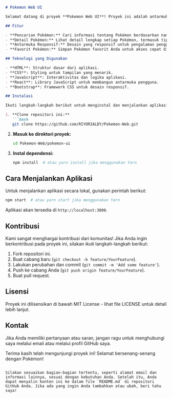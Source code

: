 ```markdown
# Pokemon Web UI

Selamat datang di proyek **Pokemon Web UI**! Proyek ini adalah antarmuka pengguna untuk aplikasi web yang menampilkan informasi tentang berbagai Pokémon. Dengan menggunakan API Pokémon, pengguna dapat mencari dan melihat detail tentang Pokémon favorit mereka.

## Fitur

- **Pencarian Pokémon:** Cari informasi tentang Pokémon berdasarkan nama.
- **Detail Pokémon:** Lihat detail lengkap setiap Pokémon, termasuk tipe, kemampuan, dan statistik.
- **Antarmuka Responsif:** Desain yang responsif untuk pengalaman pengguna yang optimal di perangkat seluler dan desktop.
- **Favorit Pokémon:** Simpan Pokémon favorit Anda untuk akses cepat di masa mendatang.

## Teknologi yang Digunakan

- **HTML**: Struktur dasar dari aplikasi.
- **CSS**: Styling untuk tampilan yang menarik.
- **JavaScript**: Interaktivitas dan logika aplikasi.
- **React**: Library JavaScript untuk membangun antarmuka pengguna.
- **Bootstrap**: Framework CSS untuk desain responsif.

## Instalasi

Ikuti langkah-langkah berikut untuk menginstal dan menjalankan aplikasi ini secara lokal:

1. **Clone repositori ini:**
   ```bash
   git clone https://github.com/RIYORIALDY/Pokemon-Web.git
```

2. **Masuk ke direktori proyek:**

   ```bash
   cd Pokemon-Web/pokemon-ui
   ```

3. **Instal dependensi:**

   ```bash
   npm install  # atau yarn install jika menggunakan Yarn
   ```

## Cara Menjalankan Aplikasi

Untuk menjalankan aplikasi secara lokal, gunakan perintah berikut:

```bash
npm start  # atau yarn start jika menggunakan Yarn 
```

Aplikasi akan tersedia di `http://localhost:3000`.

## Kontribusi

Kami sangat menghargai kontribusi dari komunitas! Jika Anda ingin berkontribusi pada proyek ini, silakan ikuti langkah-langkah berikut:

1. Fork repositori ini.
2. Buat cabang baru (`git checkout -b feature/YourFeature`).
3. Lakukan perubahan dan commit (`git commit -m 'Add some feature'`).
4. Push ke cabang Anda (`git push origin feature/YourFeature`).
5. Buat pull request.

## Lisensi

Proyek ini dilisensikan di bawah MIT License - lihat file LICENSE untuk detail lebih lanjut.

## Kontak

Jika Anda memiliki pertanyaan atau saran, jangan ragu untuk menghubungi saya melalui email atau melalui profil GitHub saya.

Terima kasih telah mengunjungi proyek ini! Selamat bersenang-senang dengan Pokémon!

```

Silakan sesuaikan bagian-bagian tertentu, seperti alamat email dan informasi lainnya, sesuai dengan kebutuhan Anda. Setelah itu, Anda dapat menyalin konten ini ke dalam file `README.md` di repositori GitHub Anda. Jika ada yang ingin Anda tambahkan atau ubah, beri tahu saya!
```
